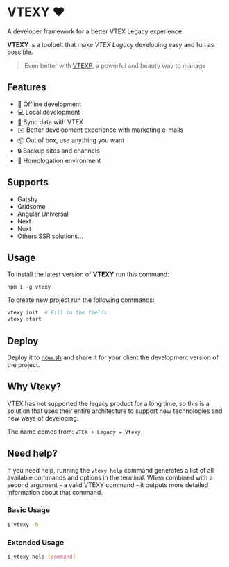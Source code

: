 # VTEXY ❤️

A developer framework for a better VTEX Legacy experience.

**VTEXY** is a toolbelt that make _VTEX Legacy_ developing easy and fun as possible.

> Even better with [VTEXP](https://github.com/ganobrega/vtexp/), a powerful and beauty way to manage

## Features

- 📴 Offline development
- 💻 Local development
- 📡 Sync data with VTEX
- ✉️ Better development experience with marketing e-mails
- 📦 Out of box, use anything you want
- 🔒 Backup sites and channels
- 🔮 Homologation environment

## Supports

- Gatsby
- Gridsome
- Angular Universal
- Next
- Nuxt
- Others SSR solutions...

## Usage

To install the latest version of **VTEXY** run this command:

`npm i -g vtexy`

To create new project run the following commands:

```bash
vtexy init  # Fill in the fields
vtexy start
```

## Deploy

Deploy it to [now.sh](https://now.sh) and share it for your client the development version of the project.

## Why Vtexy?

VTEX has not supported the legacy product for a long time, so this is a solution that uses their entire architecture to support new technologies and new ways of developing.

The name comes from: `VTEX + Legacy = Vtexy`

## Need help?

If you need help, running the `vtexy help` command generates a list of all available commands and options in the terminal. When combined with a second argument - a valid VTEXY command - it outputs more detailed information about that command.

### Basic Usage

```bash
$ vtexy -h
```

### Extended Usage

```bash
$ vtexy help [command]
```
